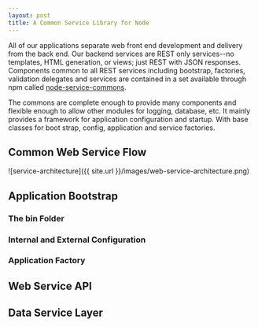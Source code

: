 ```yaml
---
layout: post
title: A Common Service Library for Node
---
```

All of our applications separate web front end development and delivery from the back end.  Our backend services are REST only services--no templates, HTML generation, or views; just REST with JSON responses.  Components common to all REST services including bootstrap, factories, validation delegates and services are contained in a set available through npm called [node-service-commons](https://github.com/darrylwest/simple-node-logger).

The commons are complete enough to provide many components and flexible enough to allow other modules for logging, database, etc.  It mainly provides a framework for application configuration and startup.  With base classes for boot strap, config, application and service factories.

## Common Web Service Flow

![service-architecture]({{ site.url }}/images/web-service-architecture.png)

## Application Bootstrap

### The bin Folder

### Internal and External Configuration

### Application Factory

## Web Service API

## Data Service Layer





